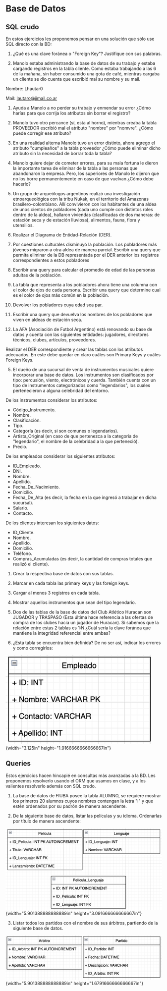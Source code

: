 # Base de Datos

## SQL crudo
En estos ejercicios les proponemos pensar en una solución que sólo use SQL directo con la BD:

1. ¿Qué es una clave foránea o "Foreign Key"? Justifique con sus
palabras.

2. Manolo estaba administrando la base de datos de su trabajo y estaba
cargando registros en la tabla cliente. Como estaba trabajando a las 6
de la mañana, sin haber consumido una gota de café, mientras cargaba un
cliente se dio cuenta que escribió mal su nombre y su mail.

Nombre: Lhautar0

Mail: lautaro@jimail.co.ar

  1. Ayuda a Manolo a no perder su trabajo y enmendar su error ¿Cómo harías
  para que corrija los atributos sin borrar el registro?
  2. Manolo tuvo otro percance (sí, esta al horno), mientras creaba la
  tabla PROVEEDOR escribió mal el atributo "nombre" por "nomvre". 
  ¿Cómo puede corregir ese atributo?
  3. En una realidad alterna Manolo tuvo un error distinto, ahora agrego
  el atributo "cumpleaños" a la tabla proveedor ¿Cómo puede eliminar dicho
  atributo sin la necesidad de borrar toda la tabla?
  4. Manolo quiere dejar de cometer errores, para su mala fortuna le
  dieron la importante tarea de eliminar de la tabla a las personas que
  abandonaron la empresa. Pero, los superiores de Manolo le dijeron que no
  los borre permanentemente en caso de que vuelvan ¿Cómo debe hacerlo?

3. Un grupo de arqueólogos argentinos realizó una investigación
etnoarqueológica con la tribu Nukak, en el territorio del Amazonas
brasilero-colombiano. Allí convivieron con los habitantes de una aldea
de unos cientos de pobladores (cada uno cumple con distintos roles
dentro de la aldea), hallaron viviendas (clasificadas de dos maneras: de
estación seca y de estación lluviosa), alimentos, fauna, flora y
utensilios.

  1. Realizar el Diagrama de Entidad-Relación (DER).

  2. Por cuestiones culturales disminuyó la población. Los pobladores más
  jóvenes migraron a otra aldea de manera parcial. Escribir una query que permita eliminar de la DB representada por el DER anterior 
  los registros correspondientes a estos pobladores
  
  3. Escribir una query para calcular el promedio de edad de las personas adultas de la población.

  4. La tabla que representa a los pobladores ahora tiene una columna con
  el color de ojos de cada persona. Escribir una query que determine cual
  es el color de ojos más común en la población.

  5. Devolver los pobladores cuya edad sea par.

  6. Escribir una query que devuelva los nombres de los pobladores que viven en aldeas de estación seca.

4. La AFA (Asociación de Futbol Argentino) está renovando su base de
datos y cuenta con las siguientes entidades: jugadores, directores
técnicos, clubes, artículos, proveedores.

Realizar el DER correspondiente y crear las tablas con los atributos
adecuados. En este debe quedar en claro cuáles son Primary Keys y cuáles Foreign Keys.

5. El dueño de una sucursal de venta de instrumentos musicales quiere
incorporar una base de datos. Los instrumentos son clasificados por
tipo: percusión, viento, electrónicos y cuerda. También cuenta con un
tipo de instrumentos categorizados como "legendarios", los cuales
pertenecieron a alguna celebridad del entorno.

De los instrumentos considerar los atributos:

  - Código_Instrumento.
  - Nombre. 
  - Clasificación.
  - Tipo.
  - Categoría (es decir, si son comunes o legendarios).
  - Artista_Original (en caso de que pertenezca a la categoría de
  "legendario", el nombre de la celebridad a la que perteneció).
  - Precio.

De los empleados considerar los siguientes atributos:

  - ID_Empleado.
  - DNI.
  - Nombre.
  - Apellido.
  - Fecha_De_Nacimiento.
  - Domicilio.
  - Fecha_De_Alta (es decir, la fecha en la que ingresó a trabajar en
  dicha sucursal).
  - Salario.
  - Contacto.

De los clientes interesan los siguientes datos:

  - ID_Cliente.
  - Nombre.
  - Apellido.
  - Domicilio.
  - Teléfono.
  - Compras_Acumuladas (es decir, la cantidad de compras totales que
  realizó el cliente).

  1. Crear la respectiva base de datos con sus tablas.
  2. Marcar en cada tabla las primary keys y las foreign keys.
  3. Cargar al menos 3 registros en cada tabla.
  4. Mostrar aquellos instrumentos que sean del tipo legendario.


6. Dos de las tablas de la base de datos del Club Atlético Huracan son
JUGADOR y TRASPASO (Esta última hace referencia a las ofertas de compra
de los clubes hacia un jugador de Huracan). Si sabemos que la relación
entre estas 2 tablas es 1:N ¿Cuál sería la clave foránea que mantiene la
integridad referencial entre ambas?


7. ¿Esta tabla se encuentra bien definida? De no ser así, indicar los
errores y como corregirlos:

![](img/image1.png){width="3.125in" height="1.9166666666666667in"}


## Queries
Estos ejercicios hacen hincapié en consultas más avanzadas a la BD. Les proponemos resolverlo usando el ORM que usamos en clase, y a los valientes resolverlo además con SQL crudo.

1. La base de datos de FIUBA posee la tabla ALUMNO, se requiere
mostrar los primeros 20 alumnos cuyos nombres contengan la letra "i" y
que estén ordenados por su padrón de manera ascendente.

2. De la siguiente base de datos, listar las películas y su idioma.
Ordenarlas por título de manera ascendente:

![](img/image2.png){width="5.901388888888889in"
height="3.091666666666667in"}

3. Listar todos los partidos con el nombre de sus árbitros, partiendo de la siguiente base de datos.

![](img/image3.png){width="5.901388888888889in"
height="1.6791666666666667in"}
